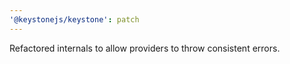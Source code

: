 ```yaml
---
'@keystonejs/keystone': patch
---
```


Refactored internals to allow providers to throw consistent errors.
